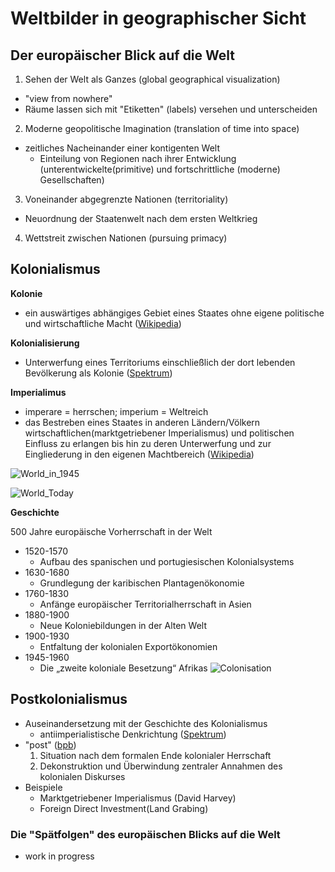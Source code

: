 # Weltbilder in geographischer Sicht

## Der europäischer Blick auf die Welt

1. Sehen der Welt als Ganzes (global geographical visualization)
  - "view from nowhere"
  - Räume lassen sich mit "Etiketten" (labels) versehen und unterscheiden
2. Moderne geopolitische Imagination (translation of time into space)
  - zeitliches Nacheinander einer kontigenten Welt
    - Einteilung von Regionen nach ihrer Entwicklung (unterentwickelte(primitive) und fortschrittliche (moderne) Gesellschaften)
3. Voneinander abgegrenzte Nationen (territoriality) 
  - Neuordnung der Staatenwelt nach dem ersten Weltkrieg
4. Wettstreit zwischen Nationen (pursuing primacy)


## Kolonialismus

**Kolonie**

- ein auswärtiges abhängiges Gebiet eines Staates ohne eigene politische und wirtschaftliche Macht ([Wikipedia](https://de.wikipedia.org/wiki/Kolonie))

**Kolonialisierung**

- Unterwerfung eines Territoriums einschließlich der dort lebenden Bevölkerung als Kolonie ([Spektrum](http://www.spektrum.de/lexikon/geographie/kolonialisierung/4237))

**Imperialimus**

- imperare = herrschen; imperium = Weltreich
- das Bestreben eines Staates in anderen Ländern/Völkern wirtschaftlichen(marktgetriebener Imperialismus) und politischen Einfluss zu erlangen bis hin zu deren Unterwerfung und zur Eingliederung in den eigenen Machtbereich ([Wikipedia](https://de.wikipedia.org/wiki/Imperialismus))

![World_in_1945](https://upload.wikimedia.org/wikipedia/commons/7/78/Decolonization_-_World_In_1945_en.svg)

![World_Today](https://upload.wikimedia.org/wikipedia/commons/0/0f/Decolonization_-_World_Today_en.svg)

**Geschichte**

500 Jahre europäische Vorherrschaft in der Welt
- 1520-1570
  - Aufbau des spanischen und portugiesischen Kolonialsystems
- 1630-1680
  - Grundlegung der karibischen Plantagenökonomie
- 1760-1830
  - Anfänge europäischer Territorialherrschaft in Asien
- 1880-1900
  - Neue Koloniebildungen in der Alten Welt
- 1900-1930
  - Entfaltung der kolonialen Exportökonomien
- 1945-1960
  - Die „zweite koloniale Besetzung“ Afrikas
![Colonisation](https://upload.wikimedia.org/wikipedia/commons/8/89/Colonisation2.gif)

## Postkolonialismus

- Auseinandersetzung mit der Geschichte des Kolonialismus
  - antiimperialistische Denkrichtung ([Spektrum](http://www.spektrum.de/lexikon/geographie/postkolonialismus/6170))
- "post" ([bpb](http://www.bpb.de/apuz/146971/kolonialismus-und-postkolonialismus?p=all))
  1. Situation nach dem formalen Ende kolonialer Herrschaft 
  2. Dekonstruktion und Überwindung zentraler Annahmen des kolonialen Diskurses
- Beispiele 
  - Marktgetriebener Imperialismus (David Harvey)
  - Foreign Direct Investment(Land Grabing)

### Die "Spätfolgen" des europäischen Blicks auf die Welt
- work in progress
